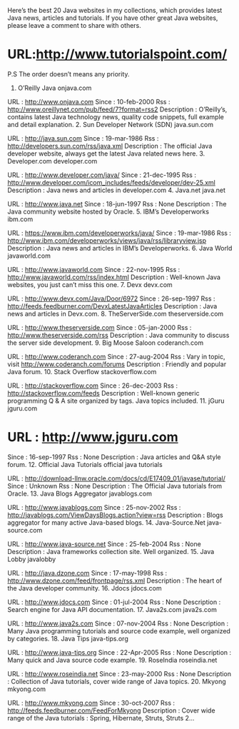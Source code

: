 Here’s the best 20 Java websites in my collections, which provides latest Java news, articles and tutorials. If you have other great Java websites, please leave a comment to share with others.

# URL:http://www.tutorialspoint.com/


P.S The order doesn’t means any priority.
1. O’Reilly Java
onjava.com

URL : http://www.onjava.com
Since : 10-feb-2000
Rss : http://www.oreillynet.com/pub/feed/7?format=rss2
Description : O’Reilly’s, contains latest Java technology news, quality code snippets, full example and detail explanation.
2. Sun Developer Network (SDN)
java.sun.com

URL : http://java.sun.com
Since : 19-mar-1986
Rss : http://developers.sun.com/rss/java.xml
Description : The official Java developer website, always get the latest Java related news here.
3. Developer.com
developer.com

URL : http://www.developer.com/java/
Since : 21-dec-1995
Rss : http://www.developer.com/icom_includes/feeds/developer/dev-25.xml
Description : Java news and articles in developer.com
4. Java.net
java.net

URL : http://www.java.net
Since : 18-jun-1997
Rss : None
Description : The Java community website hosted by Oracle.
5. IBM’s Developerworks
ibm.com

URL : https://www.ibm.com/developerworks/java/
Since : 19-mar-1986
Rss : http://www.ibm.com/developerworks/views/java/rss/libraryview.jsp
Description : Java news and articles in IBM’s Developerworks.
6. Java World
javaworld.com

URL : http://www.javaworld.com
Since : 22-nov-1995
Rss : http://www.javaworld.com/rss/index.html
Description : Well-known Java websites, you just can’t miss this one.
7. Devx
devx.com

URL : http://www.devx.com/Java/Door/6972
Since : 26-sep-1997
Rss : http://feeds.feedburner.com/DevxLatestJavaArticles
Description : Java news and articles in Devx.com.
8. TheServerSide.com
theserverside.com

URL : http://www.theserverside.com
Since : 05-jan-2000
Rss : http://www.theserverside.com/rss
Description : Java community to discuss the server side development.
9. Big Moose Saloon
coderanch.com

URL : http://www.coderanch.com
Since : 27-aug-2004
Rss : Vary in topic, visit http://www.coderanch.com/forums
Description : Friendly and popular Java forum.
10. Stack Overflow
stackoverflow.com

URL : http://stackoverflow.com
Since : 26-dec-2003
Rss : http://stackoverflow.com/feeds
Description : Well-known generic programming Q & A site organized by tags. Java topics included.
11. jGuru
jguru.com

# URL : http://www.jguru.com
Since : 16-sep-1997
Rss : None
Description : Java articles and Q&A style forum.
12. Official Java Tutorials
official java tutorials

URL : http://download-llnw.oracle.com/docs/cd/E17409_01/javase/tutorial/
Since : Unknown
Rss : None
Description : The Official Java tutorials from Oracle.
13. Java Blogs Aggregator
javablogs.com

URL : http://www.javablogs.com
Since : 25-nov-2002
Rss : http://javablogs.com/ViewDaysBlogs.action?view=rss
Description : Blogs aggregator for many active Java-based blogs.
14. Java-Source.Net
java-source.com

URL : http://www.java-source.net
Since : 25-feb-2004
Rss : None
Description : Java frameworks collection site. Well organized.
15. Java Lobby
javalobby

URL : http://java.dzone.com
Since : 17-may-1998
Rss : http://www.dzone.com/feed/frontpage/rss.xml
Description : The heart of the Java developer community.
16. Jdocs
jdocs.com

URL : http://www.jdocs.com
Since : 01-jul-2004
Rss : None
Description : Search engine for Java API documentation.
17. Java2s.com
java2s.com

URL : http://www.java2s.com
Since : 07-nov-2004
Rss : None
Description : Many Java programming tutorials and source code example, well organized by categories.
18. Java Tips
java-tips.org

URL : http://www.java-tips.org
Since : 22-Apr-2005
Rss : None
Description : Many quick and Java source code example.
19. RoseIndia
roseindia.net

URL : http://www.roseindia.net
Since : 23-may-2000
Rss : None
Description : Collection of Java tutorials, cover wide range of Java topics.
20. Mkyong
mkyong.com

URL : http://www.mkyong.com
Since : 30-oct-2007
Rss : http://feeds.feedburner.com/FeedForMkyong
Description : Cover wide range of the Java tutorials : Spring, Hibernate, Struts, Struts 2…